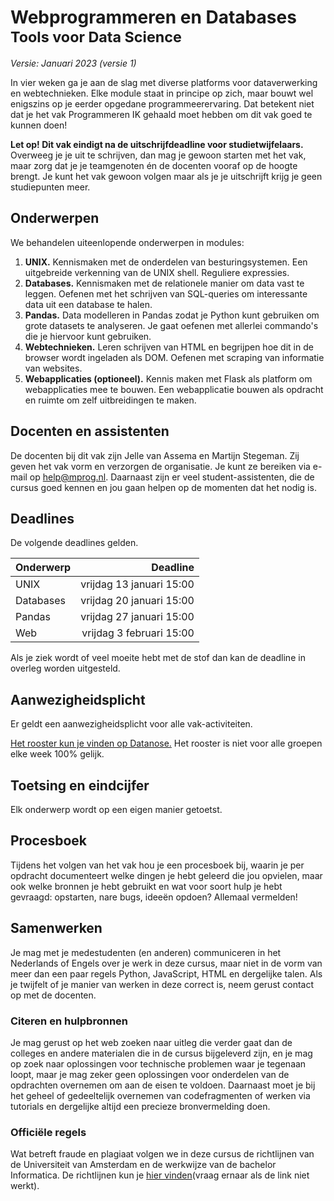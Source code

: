# Webprogrammeren en Databases<br><small>Tools voor Data Science</small>

<style>
    h2
    {
        break-before: page;
    }
    h1, h2, h3, h4, h5
    {
        break-after: avoid-page;
    }
</style>

*Versie: Januari 2023 (versie 1)*

In vier weken ga je aan de slag met diverse platforms voor dataverwerking en webtechnieken. Elke module staat in principe op zich, maar bouwt wel enigszins op je eerder opgedane programmeerervaring. Dat betekent niet dat je het vak Programmeren IK gehaald moet hebben om dit vak goed te kunnen doen!

**Let op! Dit vak eindigt na de uitschrijfdeadline voor studietwijfelaars.** Overweeg je je uit te schrijven, dan mag je gewoon starten met het vak, maar zorg dat je je teamgenoten én de docenten vooraf op de hoogte brengt. Je kunt het vak gewoon volgen maar als je je uitschrijft krijg je geen studiepunten meer.


## Onderwerpen

We behandelen uiteenlopende onderwerpen in modules:

1. **UNIX.** Kennismaken met de onderdelen van besturingsystemen. Een uitgebreide verkenning van de UNIX shell. Reguliere expressies.
2. **Databases.** Kennismaken met de relationele manier om data vast te leggen. Oefenen met het schrijven van SQL-queries om interessante data uit een database te halen.
3. **Pandas.** Data modelleren in Pandas zodat je Python kunt gebruiken om grote datasets te analyseren. Je gaat oefenen met allerlei commando's die je hiervoor kunt gebruiken.
4. **Webtechnieken.** Leren schrijven van HTML en begrijpen hoe dit in de browser wordt ingeladen als DOM. Oefenen met scraping van informatie van websites.
5. **Webapplicaties (optioneel).** Kennis maken met Flask als platform om webapplicaties mee te bouwen. Een webapplicatie bouwen als opdracht en ruimte om zelf uitbreidingen te maken.


## Docenten en assistenten

De docenten bij dit vak zijn Jelle van Assema en Martijn Stegeman. Zij geven het vak vorm en verzorgen de organisatie. Je kunt ze bereiken via e-mail op <help@mprog.nl>. Daarnaast zijn er veel student-assistenten, die de cursus goed kennen en jou gaan helpen op de momenten dat het nodig is.


## Deadlines

De volgende deadlines gelden.

| Onderwerp |                 Deadline |
|-----------|-------------------------:|
| UNIX      | vrijdag 13 januari 15:00 |
| Databases | vrijdag 20 januari 15:00 |
| Pandas    | vrijdag 27 januari 15:00 |
| Web       | vrijdag 3 februari 15:00 |

Als je ziek wordt of veel moeite hebt met de stof dan kan de deadline in overleg worden uitgesteld. 


## Aanwezigheidsplicht

Er geldt een aanwezigheidsplicht voor alle vak-activiteiten.

[Het rooster kun je vinden op Datanose.](https://datanose.nl/#course[111981]) Het rooster is niet voor alle groepen elke week 100% gelijk.


## Toetsing en eindcijfer

Elk onderwerp wordt op een eigen manier getoetst.


## Procesboek

Tijdens het volgen van het vak hou je een procesboek bij, waarin je per opdracht documenteert welke dingen je hebt geleerd die jou opvielen, maar ook welke bronnen je hebt gebruikt en wat voor soort hulp je hebt gevraagd: opstarten, nare bugs, ideeën opdoen? Allemaal vermelden!


## Samenwerken

Je mag met je medestudenten (en anderen) communiceren in het Nederlands of Engels over je werk in deze cursus, maar niet in de vorm van meer dan een paar regels Python, JavaScript, HTML en dergelijke talen. Als je twijfelt of je manier van werken in deze correct is, neem gerust contact op met de docenten.


### Citeren en hulpbronnen

Je mag gerust op het web zoeken naar uitleg die verder gaat dan de colleges en andere materialen die in de cursus bijgeleverd zijn, en je mag op zoek naar oplossingen voor technische problemen waar je tegenaan loopt, maar je mag zeker geen oplossingen voor onderdelen van de opdrachten overnemen om aan de eisen te voldoen. Daarnaast moet je bij het geheel of gedeeltelijk overnemen van codefragmenten of werken via tutorials en dergelijke altijd een precieze bronvermelding doen.


### Officiële regels

Wat betreft fraude en plagiaat volgen we in deze cursus de richtlijnen van de Universiteit van Amsterdam en de werkwijze van de bachelor Informatica. De richtlijnen kun je [hier vinden](vraag ernaar als de link niet werkt).

[hier vinden]: http://student.uva.nl/az/a-z-lijst/a-z-lijst/content/folder/fraude-plagiaat-en-bronvermelding/plagiaat-en-fraude.html
